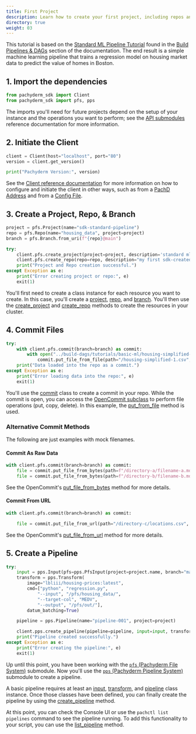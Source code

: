 ```yaml
---
title: First Project
description: Learn how to create your first project, including repos and branches, using the SDK.
directory: true 
weight: 03
---
```


This tutorial is based on the [Standard ML Pipeline Tutorial](/latest/build-dags/tutorials/basic-ml/) found in the [Build Pipelines & DAGs](/latest/build-dags) section of the documentation. The end result is a simple machine learning pipeline that trains a regression model on housing market data to predict the value of homes in Boston.


## 1. Import the dependencies

```python
from pachyderm_sdk import Client 
from pachyderm_sdk import pfs, pps 
```

The imports you'll need for future projects depend on the setup of your instance and the operations you want to perform; see the [API submodules](/sdk/api/) reference documentation for more information. 

## 2. Initiate the Client

```python
client = Client(host="localhost", port="80")
version = client.get_version()

print("Pachyderm Version:", version)
```

See the [Client reference documentation](/sdk/#pachyderm_sdk.Client) for more information on how to configure and initiate the client in other ways, such as from a [PachD Address](/sdk/#pachyderm_sdk.Client.from_pachd_address) and from a [Config File](/sdk/#pachyderm_sdk.Client.from_config).

## 3. Create a Project, Repo, & Branch

```python
project = pfs.Project(name="sdk-standard-pipeline")
repo = pfs.Repo(name="housing_data", project=project)
branch = pfs.Branch.from_uri(f"{repo}@main")

try:
    client.pfs.create_project(project=project, description='standard ml pipeline via sdk')
    client.pfs.create_repo(repo=repo, description="my first sdk-created repo")
    print("Project and Repo creation successful.")
except Exception as e:
    print("Error creating project or repo:", e)
    exit(1)
```

You'll first need to create a class instance for each resource you want to create. In this case, you'll create a [project](/sdk/api/pfs/#pachyderm_sdk.api.pfs.Project), [repo](/sdk/api/pfs/#pachyderm_sdk.api.pfs.Repo), and [branch](/sdk/api/pfs/#pachyderm_sdk.api.pfs.Branch). You'll then use the [create_project](/sdk/api/pfs/#pachyderm_sdk.api.pfs.ApiStub.create_project) and [create_repo](/sdk/api/pfs/#pachyderm_sdk.api.pfs.ApiStub.create_repo) methods to create the resources in your cluster.

## 4. Commit Files 

```python
try:
    with client.pfs.commit(branch=branch) as commit:
        with open("../build-dags/tutorials/basic-ml/housing-simplified-1.csv", "rb") as source:
            commit.put_file_from_file(path="/housing-simplified-1.csv", file=source)
    print("Data loaded into the repo as a commit.")
except Exception as e:
    print("Error loading data into the repo:", e)
    exit(1)
```

You'll use the [commit](/sdk/api/pfs/#pachyderm_sdk.api.pfs.Commit) class to create a commit in your repo. While the commit is open, you can access the [OpenCommit subclass](/sdk/api/pfs/extension.html#pachyderm_sdk.api.pfs.extension.OpenCommit) to perform file operations (put, copy, delete).  In this example, the [put_from_file](/sdk/api/pfs/extension.html#pachyderm_sdk.api.pfs.extension.OpenCommit.put_file_from_file) method is used.

### Alternative Commit Methods

The following are just examples with mock filenames.

#### Commit As Raw Data 

```python
with client.pfs.commit(branch=branch) as commit:
    file = commit.put_file_from_bytes(path=f"/directory-a/filename-a.md", data=b"## raw data here \n this is a **markdown** sentence.")
    file = commit.put_file_from_bytes(path=f"/directory-b/filename-b.md", data=b"## raw data here \n this is a **markdown** sentence.")
```

See the OpenCommit's [put_file_from_bytes](/sdk/api/pfs/extension.html#pachyderm_sdk.api.pfs.extension.OpenCommit.put_file_from_bytes) method for more details.

#### Commit From URL 

```python
with client.pfs.commit(branch=branch) as commit:

    file = commit.put_file_from_url(path="/directory-c/locations.csv", url="https://edg.epa.gov/EPADataCommons/public/OA/EPA_SmartLocationDatabase_V3_Jan_2021_Final.csv")
```
See the OpenCommit's [put_file_from_url](/sdk/api/pfs/extension.html#pachyderm_sdk.api.pfs.extension.OpenCommit.put_file_from_url) method for more details.

## 5. Create a Pipeline

```python
try:
    input = pps.Input(pfs=pps.PfsInput(project=project.name, branch="main", repo=repo.name, glob="/*"))
    transform = pps.Transform(
        image="lbliii/housing-prices:latest", 
        cmd=["python", "regression.py",
            "--input", "/pfs/housing_data/",
            "--target-col", "MEDV",
            "--output", "/pfs/out/"],
        datum_batching=True)

    pipeline = pps.Pipeline(name="pipeline-001", project=project)

    client.pps.create_pipeline(pipeline=pipeline, input=input, transform=transform)
    print("Pipeline created successfully.")
except Exception as e:
    print("Error creating the pipeline:", e)
    exit(1)
```

Up until this point, you have been working with the [`pfs` (Pachyderm File System)](/sdk/api/pfs/) submodule. Now you'll use the [`pps` (Pachyderm Pipeline System)](/sdk/api/pps/) submodule to create a pipeline.

A  basic pipeline requires at least an [input](/sdk/api/pps/#pachyderm_sdk.api.pps.Input), [transform](/sdk/api/pps/#pachyderm_sdk.api.pps.Transform), and [pipeline](/sdk/api/pps/#pachyderm_sdk.api.pps.Pipeline) class instance. Once those classes have been defined, you can finally create the pipeline by using the [create_pipeline](/sdk/api/pps/#pachyderm_sdk.api.pps.ApiStub.create_pipeline) method.

At this point, you can check the Console UI or use the `pachctl list pipelines` command to see the pipeline running. To add this functionality to your script, you can use the [list_pipeline](/sdk/api/pps/#pachyderm_sdk.api.pps.ApiStub.list_pipeline) method.
